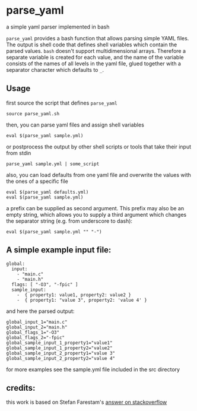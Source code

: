 # parse_yaml
a simple yaml parser implemented in bash

`parse_yaml` provides a bash function that allows parsing simple YAML files. 
The output is shell code that defines shell variables which contain the parsed values.
`bash` doesn't support multidimensional arrays. Therefore a separate variable is created for each value, and the name of the variable consists of the names of all levels in the yaml file, glued together with a separator character which defaults to `_`.

## Usage
first source the script that defines `parse_yaml`
```
source parse_yaml.sh
```
then, you can parse yaml files and assign shell variables
```
eval $(parse_yaml sample.yml)
```
or postprocess the output by other shell scripts or tools that take their input from stdin
```
parse_yaml sample.yml | some_script
```
also, you can load defaults from one yaml file and overwrite the values with the ones of a specific file
```
eval $(parse_yaml defaults.yml)
eval $(parse_yaml sample.yml)
```
a prefix can be supplied as second argument. This prefix may also be an empty string, which allows you to supply a third argument which changes the separator string (e.g. from underscore to dash):
```
eval $(parse_yaml sample.yml "" "-")
```

## A simple example input file:
```
global:
  input:
    - "main.c"
    - "main.h"
  flags: [ "-O3", "-fpic" ]
  sample_input:
    -  { property1: value1, property2: value2 }
    -  { property1: "value 3", property2: 'value 4' }
```
and here the parsed output:
```
global_input_1="main.c"
global_input_2="main.h"
global_flags_1="-O3"
global_flags_2="-fpic"
global_sample_input_1_property1="value1"
global_sample_input_1_property2="value2"
global_sample_input_2_property1="value 3"
global_sample_input_2_property2="value 4"
```
for more examples see the sample.yml file included in the src directory
## credits: 
this work is based on Stefan Farestam's [answer on stackoverflow](https://stackoverflow.com/questions/5014632/how-can-i-parse-a-yaml-file-from-a-linux-shell-script)
